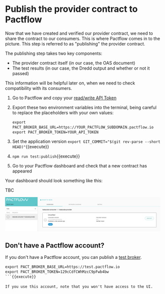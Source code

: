 # Publish the provider contract to Pactflow

Now that we have created and verified our provider contract, we need to share the contract to our consumers. This is where Pactflow comes in to the picture. This step is referred to as "publishing" the provider contract.

The publishing step takes two key components:

- The provider contract itself (in our case, the OAS document)
- The test results (in our case, the Dredd output and whether or not it passed)

This information will be helpful later on, when we need to check compatibility with its consumers.

1. Go to Pactflow and copy your [read/write API Token](https://docs.pactflow.io/docs/getting-started/#configuring-your-api-token)
1. Export these two environment variables into the terminal, being careful to replace the placeholders with your own values:

   ```
   export PACT_BROKER_BASE_URL=https://YOUR_PACTFLOW_SUBDOMAIN.pactflow.io
   export PACT_BROKER_TOKEN=YOUR_API_TOKEN
   ```

1. Set the application version `export GIT_COMMIT="$(git rev-parse --short HEAD)"`{{execute}}
1. `npm run test:publish`{{execute}}
1. Go to your Pactflow dashboard and check that a new contract has appeared

Your dashboard should look something like this:

TBC

![pactflow-dashboard-unverified](./assets/pactflow-dashboard-unverified.png)

## Don't have a Pactflow account?

If you don't have a Pactflow account, you can publish a [test broker](https://test.pactflow.io).

```
export PACT_BROKER_BASE_URL=https://test.pactflow.io
export PACT_BROKER_TOKEN=129cCdfCWhMzcC9pFwb4bw
```{{execute}}

If you use this account, note that you won't have access to the UI.